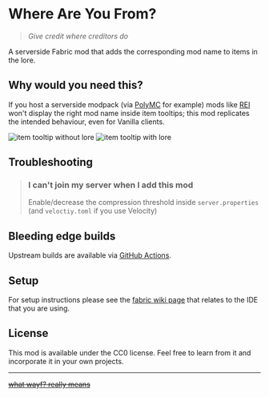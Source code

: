 # Where Are You From?
> _Give credit where creditors do_

A serverside Fabric mod that adds the corresponding mod name to items in the lore.

## Why would you need this?
If you host a serverside modpack (via [PolyMC](https://github.com/TheEpicBlock/PolyMc) for example) mods like [REI](https://github.com/shedaniel/RoughlyEnoughItems) won't display the right mod name inside item tooltips; this mod replicates the intended behaviour, even for Vanilla clients.

![item tooltip without lore](https://cdn.discordapp.com/attachments/729827668559659019/940359829157978152/unknown.png)
![item tooltip with lore](https://cdn.discordapp.com/attachments/729827668559659019/940563747959889960/unknown.png)

## Troubleshooting
> ### I can't join my server when I add this mod
> Enable/decrease the compression threshold inside `server.properties` (and `veloctiy.toml` if you use Velocity) 

## Bleeding edge builds
Upstream builds are available via [GitHub Actions](https://github.com/CamperSamu/WhereAreYouFrom/actions).

## Setup

For setup instructions please see the [fabric wiki page](https://fabricmc.net/wiki/tutorial:setup) that relates to the IDE that you are using.

## License

This mod is available under the CC0 license. Feel free to learn from it and incorporate it in your own projects.
___
~~[what wayf? really means](https://cdn.discordapp.com/attachments/837069225011970098/940672671442673664/unknown.png)~~
